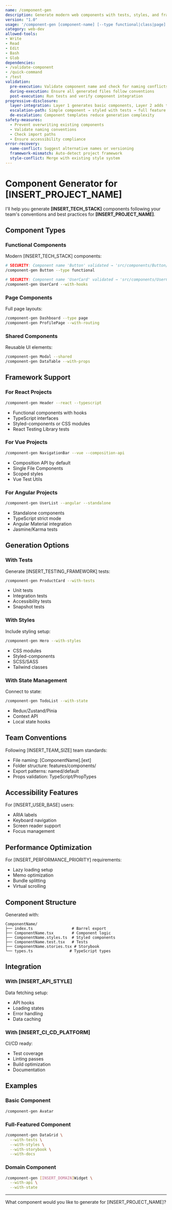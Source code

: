 ```yaml
---
name: /component-gen
description: Generate modern web components with tests, styles, and framework integration (v1.0)
version: "1.0"
usage: '/component-gen [component-name] [--type functional|class|page] [--with-tests] [--with-styles] [--framework react|vue|angular] [--accessibility]'
category: web-dev
allowed-tools:
- Write
- Read
- Edit
- Bash
- Glob
dependencies:
- /validate-component
- /quick-command
- /test
validation:
  pre-execution: Validate component name and check for naming conflicts
  during-execution: Ensure all generated files follow conventions
  post-execution: Run tests and verify component integration
progressive-disclosure:
  layer-integration: Layer 1 generates basic components, Layer 2 adds testing/styling, Layer 3 enables full framework features
  escalation-path: Simple component → styled with tests → full feature integration
  de-escalation: Component templates reduce generation complexity
safety-measures:
  - Prevent overwriting existing components
  - Validate naming conventions
  - Check import paths
  - Ensure accessibility compliance
error-recovery:
  name-conflict: Suggest alternative names or versioning
  framework-mismatch: Auto-detect project framework
  style-conflict: Merge with existing style system
---
```


# Component Generator for [INSERT_PROJECT_NAME]

I'll help you generate **[INSERT_TECH_STACK]** components following your team's conventions and best practices for **[INSERT_PROJECT_NAME]**.

## Component Types

### Functional Components
Modern [INSERT_TECH_STACK] components:
```bash
# SECURITY: Component name 'Button' validated → 'src/components/Button/' ✅
/component-gen Button --type functional

# SECURITY: Component name 'UserCard' validated → 'src/components/UserCard/' ✅ 
/component-gen UserCard --with-hooks
```

### Page Components
Full page layouts:
```bash
/component-gen Dashboard --type page
/component-gen ProfilePage --with-routing
```

### Shared Components
Reusable UI elements:
```bash
/component-gen Modal --shared
/component-gen DataTable --with-props
```

## Framework Support

### For React Projects
```bash
/component-gen Header --react --typescript
```
- Functional components with hooks
- TypeScript interfaces
- Styled-components or CSS modules
- React Testing Library tests

### For Vue Projects
```bash
/component-gen NavigationBar --vue --composition-api
```
- Composition API by default
- Single File Components
- Scoped styles
- Vue Test Utils

### For Angular Projects
```bash
/component-gen UserList --angular --standalone
```
- Standalone components
- TypeScript strict mode
- Angular Material integration
- Jasmine/Karma tests

## Generation Options

### With Tests
Generate [INSERT_TESTING_FRAMEWORK] tests:
```bash
/component-gen ProductCard --with-tests
```
- Unit tests
- Integration tests
- Accessibility tests
- Snapshot tests

### With Styles
Include styling setup:
```bash
/component-gen Hero --with-styles
```
- CSS modules
- Styled-components
- SCSS/SASS
- Tailwind classes

### With State Management
Connect to state:
```bash
/component-gen TodoList --with-state
```
- Redux/Zustand/Pinia
- Context API
- Local state hooks

## Team Conventions

Following [INSERT_TEAM_SIZE] team standards:
- File naming: [ComponentName].[ext]
- Folder structure: features/components/
- Export patterns: named/default
- Props validation: TypeScript/PropTypes

## Accessibility Features

For [INSERT_USER_BASE] users:
- ARIA labels
- Keyboard navigation
- Screen reader support
- Focus management

## Performance Optimization

For [INSERT_PERFORMANCE_PRIORITY] requirements:
- Lazy loading setup
- Memo optimization
- Bundle splitting
- Virtual scrolling

## Component Structure

Generated with:
```
ComponentName/
├── index.ts                 # Barrel export
├── ComponentName.tsx        # Component logic
├── ComponentName.styles.ts  # Styled components
├── ComponentName.test.tsx   # Tests
├── ComponentName.stories.tsx # Storybook
└── types.ts                # TypeScript types
```

## Integration

### With [INSERT_API_STYLE]
Data fetching setup:
- API hooks
- Loading states
- Error handling
- Data caching

### With [INSERT_CI_CD_PLATFORM]
CI/CD ready:
- Test coverage
- Linting passes
- Build optimization
- Documentation

## Examples

### Basic Component
```bash
/component-gen Avatar
```

### Full-Featured Component
```bash
/component-gen DataGrid \
  --with-tests \
  --with-styles \
  --with-storybook \
  --with-docs
```

### Domain Component
```bash
/component-gen [INSERT_DOMAIN]Widget \
  --with-api \
  --with-state
```

---

What component would you like to generate for [INSERT_PROJECT_NAME]?